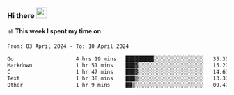 ### Hi there <a href="https://www.gautamkrishnar.com/"><img src="https://media.giphy.com/media/hvRJCLFzcasrR4ia7z/giphy.gif" width="25px"></a>

📊 **This week I spent my time on**

<!--START_SECTION:waka-->

```txt
From: 03 April 2024 - To: 10 April 2024

Go                    4 hrs 19 mins   █████████░░░░░░░░░░░░░░░░   35.35 %
Markdown              1 hr 51 mins    ███▓░░░░░░░░░░░░░░░░░░░░░   15.20 %
C                     1 hr 47 mins    ███▓░░░░░░░░░░░░░░░░░░░░░   14.61 %
Text                  1 hr 38 mins    ███▒░░░░░░░░░░░░░░░░░░░░░   13.37 %
Other                 1 hr 9 mins     ██▒░░░░░░░░░░░░░░░░░░░░░░   09.49 %
```

<!--END_SECTION:waka-->
